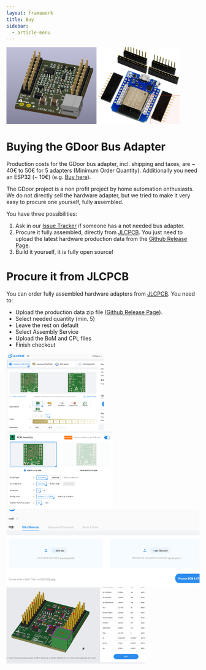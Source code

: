 ```yaml
---
layout: framework
title: Buy
sidebar:
  - article-menu
---
```


<div class="image">
<img src="./assets/images/doc-3d.png" height="200px"/>
<img src="./assets/images/doc-esp32.png" height="200px"/>
</div>

# Buying the GDoor Bus Adapter

Production costs for the GDoor bus adapter, incl. shipping and taxes, are ~ 40€ to 50€ for 5 adapters (Minimum Order Quantity).
Additionally you need an ESP32 (~ 10€) (e.g. [Buy here](https://www.az-delivery.de/en/products/esp32-d1-mini)).

The GDoor project is a non profit project by home automation enthusiasts.
We do not directly sell the hardware adapter,
but we tried to make it very easy to procure one yourself, fully assembled.

You have three possibilities:
1. Ask in our [Issue Tracker](https://github.com/gdoor-org/gdoor/issues) if someone has
a not needed bus adapter.
2. Procure it fully assembled, directly from [JLCPCB](https://jlcpcb.com).
You just need to upload the latest hardware production data from the [Github Release Page](https://github.com/gdoor-org/gdoor/releases/).
3. Build it yourself, it is fully open source!

# Procure it from JLCPCB
You can order fully assembled hardware adapters from [JLCPCB](https://jlcpcb.com).
You need to:
- Upload the production data zip file ([Github Release Page](https://github.com/gdoor-org/gdoor/releases/)).
- Select needed quantity (min. 5)
- Leave the rest on default
- Select Assembly Service
- Upload the BoM and CPL files
- Finish checkout

<div class="image">
<a href="./assets/images/doc-jlcpcb-gerber.png" target="blank"><img src="./assets/images/doc-jlcpcb-gerber.png" height="200px"/></a>
<a href="./assets/images/doc-jlcpcb-assembly.png" target="blank"><img src="./assets/images/doc-jlcpcb-assembly.png" height="200px"/></a>
</div>
<div class="image">
<a href="./assets/images/doc-jlcpcb-bom.png" target="blank"><img src="./assets/images/doc-jlcpcb-bom.png" height="200px"/></a>
</div>
<div class="image">
<a href="./assets/images/doc-jlcpcb-3d.png" target="blank"><img src="./assets/images/doc-jlcpcb-3d.png" height="200px"/></a>
</div>